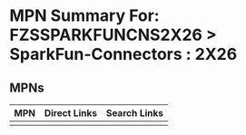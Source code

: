



# MPN Summary For: FZSSPARKFUNCNS2X26 > SparkFun-Connectors : 2X26

## MPNs
  

|MPN|Direct Links|Search Links|
| :--- | :--- | :--- |
||||
